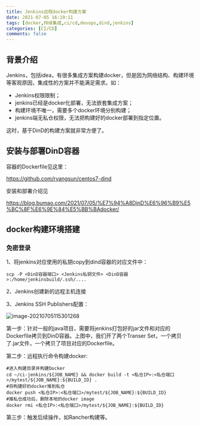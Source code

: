 ```yaml
---
title: Jenkins远程docker构建方案
date: 2021-07-05 16:19:11
tags: [docker,持续集成,ci/cd,devops,dind,jenkins]
categories: [CI/CD]
comments: false
---
```


## 背景介绍

Jenkins，包括idea，有很多集成方案构建docker，但是因为网络结构、构建环境等客观原因，集成性的方案并不能满足需求。如：

- Jenkins权限限制；
- jenkins已经是docker化部署，无法嵌套集成方案；
- 构建环境不唯一，需要多个docker环境分别构建；
- jenkins端无私仓权限，无法把构建好的docker部署到指定位置。

这时，基于DinD的构建方案就非常方便了。



## 安装与部署DinD容器

容器的Dockerfile见这里：

https://github.com/ryangsun/centos7-dind

安装和部署介绍见

https://blog.bumao.com/2021/07/05/%E7%94%A8DinD%E6%96%B9%E5%BC%8F%E6%9E%84%E5%BB%BAdocker/

## docker构建环境搭建

### 免密登录

1、将jenkins对应使用的私钥copy到dind容器的对应文件中：

```
scp -P <DinD容器端口> <Jenkins私钥文件> <DinD容器>:/home/jenkinsbuild/.ssh/....
```

2、Jenkins创建新的远程主机连接

3、Jenkins SSH Publishers配置：

![image-20210705115301268](https://i.loli.net/2021/07/05/sJ3YfLiAhFHDrzN.png)

第一步：针对一般的java项目，需要将jenkins打包好的jar文件和对应的Dockerfile拷贝到DinD容器。上图中，我们开了两个Transer Set，一个拷贝了.jar文件，一个拷贝了项目对应的Dockerfile。

第二步：远程执行命令构建docker:

```
#进入构建目录并构建Docker
cd ~/ci-jenkins/${JOB_NAME} && docker build -t <私仓IP>:<私仓端口>/mytest/${JOB_NAME}:${BUILD_ID} .
#将构建好的docker推到私仓
docker push <私仓IP>:<私仓端口>/mytest/${JOB_NAME}:${BUILD_ID}
#推私仓成功后，删除本地的docker image
docker rmi <私仓IP>:<私仓端口>/mytest/${JOB_NAME}:${BUILD_ID}
```

第三步：触发后续操作，如Rancher构建等。
